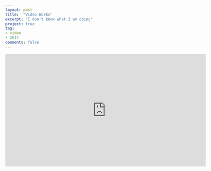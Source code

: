 ```yaml
---
layout: post
title:  "Video Works"
excerpt: "I don't know what I am doing"
project: true
tag:
- video
- 2017
comments: false
---
```


<iframe src="https://player.vimeo.com/video/248417875" width="640" height="360" frameborder="0" webkitallowfullscreen mozallowfullscreen allowfullscreen> </iframe>
